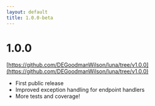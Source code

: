 ```yaml
---
layout: default
title: 1.0.0-beta
---
```


# 1.0.0
[https://github.com/DEGoodmanWilson/luna/tree/v1.0.0](https://github.com/DEGoodmanWilson/luna/tree/v1.0.0)

- First public release
- Improved exception handling for endpoint handlers
- More tests and coverage!
